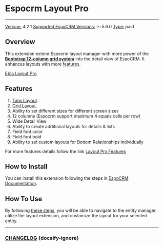 # Espocrm Layout Pro

---

<ins class= "font1" > Version:</ins> 4.2.1
<ins class= "font1" > Supported EspoCRM Versions:</ins> >=5.6.0
<ins class= "font1" > Type:</ins> paid

## Overview

This extension extend Espocrm layout manager with more power of the **[Bootstrap 12-column grid system](https://getbootstrap.com/docs/3.3/css/#grid-example-basic)** into the detail view of EspoCRM.
It enhances layouts with more [features](/extensions/ebla-layout-pro/README?id=features).


[Ebla Layout Pro](https://www.youtube.com/embed/gqRNCmqEfV4 ':include :type=iframe width=100% height=400px')

## Features

1. [Tabs Layout](extensions/ebla-layout-pro/espocrm-ebla-layout-pro-features.md).
2. [Grid Layout](extensions/ebla-layout-pro/espocrm-ebla-layout-pro-features.md).
3. Ability to set different sizes for different screen sizes
4. 12 columns (Espocrm support maximum 4 equals cells per row)
5. Wide Detail View
6. Ability to create additional layouts for details & lists
7. Field font color
8. Field font bold
9. Ability to set custom layouts for Bottom Relationships individually

For more features details follow the link [Layout Pro Features](extensions/ebla-layout-pro/espocrm-ebla-layout-pro-features.md)

## How to Install

You can install this extension following the steps in [EspoCRM Documentation](https://docs.espocrm.com/administration/extensions/).

## How To Use

By following [these steps](extensions/ebla-layout-pro/espocrm-ebla-layout-pro-how-to-use.md), you will be able to navigate to the entity manager, utilize the layout extension, and customize the layout for your selected entity.

---

### <font color=gray> [CHANGELOG](extensions/ebla-layout-pro/espocrm-ebla-layout-pro-changelog.md) </font> {docsify-ignore}